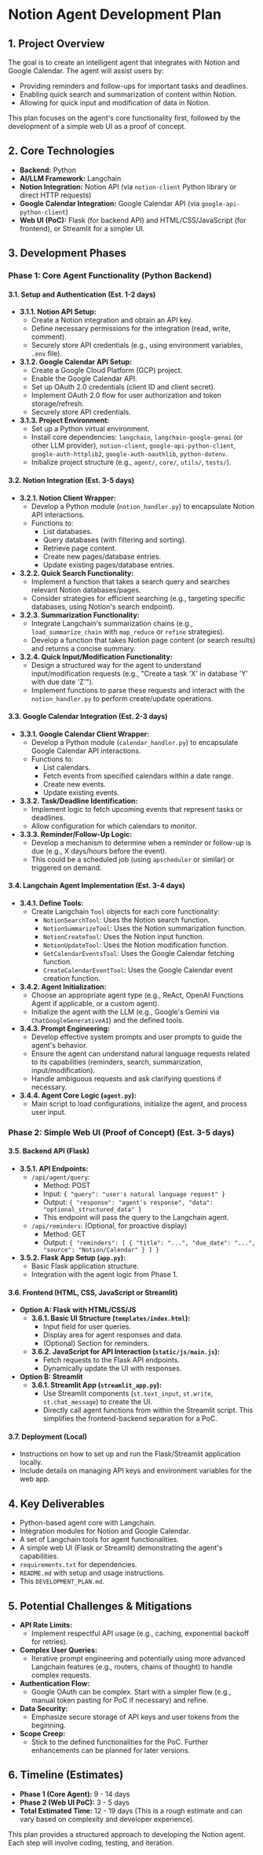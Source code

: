 # Notion Agent Development Plan

## 1. Project Overview

The goal is to create an intelligent agent that integrates with Notion and Google Calendar. The agent will assist users by:
- Providing reminders and follow-ups for important tasks and deadlines.
- Enabling quick search and summarization of content within Notion.
- Allowing for quick input and modification of data in Notion.

This plan focuses on the agent's core functionality first, followed by the development of a simple web UI as a proof of concept.

## 2. Core Technologies

- **Backend:** Python
- **AI/LLM Framework:** Langchain
- **Notion Integration:** Notion API (via `notion-client` Python library or direct HTTP requests)
- **Google Calendar Integration:** Google Calendar API (via `google-api-python-client`)
- **Web UI (PoC):** Flask (for backend API) and HTML/CSS/JavaScript (for frontend), or Streamlit for a simpler UI.

## 3. Development Phases

### Phase 1: Core Agent Functionality (Python Backend)

#### 3.1. Setup and Authentication (Est. 1-2 days)
   - **3.1.1. Notion API Setup:**
      - Create a Notion integration and obtain an API key.
      - Define necessary permissions for the integration (read, write, comment).
      - Securely store API credentials (e.g., using environment variables, `.env` file).
   - **3.1.2. Google Calendar API Setup:**
      - Create a Google Cloud Platform (GCP) project.
      - Enable the Google Calendar API.
      - Set up OAuth 2.0 credentials (client ID and client secret).
      - Implement OAuth 2.0 flow for user authorization and token storage/refresh.
      - Securely store API credentials.
   - **3.1.3. Project Environment:**
      - Set up a Python virtual environment.
      - Install core dependencies: `langchain`, `langchain-google-genai` (or other LLM provider), `notion-client`, `google-api-python-client`, `google-auth-httplib2`, `google-auth-oauthlib`, `python-dotenv`.
      - Initialize project structure (e.g., `agent/`, `core/`, `utils/`, `tests/`).

#### 3.2. Notion Integration (Est. 3-5 days)
   - **3.2.1. Notion Client Wrapper:**
      - Develop a Python module (`notion_handler.py`) to encapsulate Notion API interactions.
      - Functions to:
         - List databases.
         - Query databases (with filtering and sorting).
         - Retrieve page content.
         - Create new pages/database entries.
         - Update existing pages/database entries.
   - **3.2.2. Quick Search Functionality:**
      - Implement a function that takes a search query and searches relevant Notion databases/pages.
      - Consider strategies for efficient searching (e.g., targeting specific databases, using Notion's search endpoint).
   - **3.2.3. Summarization Functionality:**
      - Integrate Langchain's summarization chains (e.g., `load_summarize_chain` with `map_reduce` or `refine` strategies).
      - Develop a function that takes Notion page content (or search results) and returns a concise summary.
   - **3.2.4. Quick Input/Modification Functionality:**
      - Design a structured way for the agent to understand input/modification requests (e.g., "Create a task 'X' in database 'Y' with due date 'Z'").
      - Implement functions to parse these requests and interact with the `notion_handler.py` to perform create/update operations.

#### 3.3. Google Calendar Integration (Est. 2-3 days)
   - **3.3.1. Google Calendar Client Wrapper:**
      - Develop a Python module (`calendar_handler.py`) to encapsulate Google Calendar API interactions.
      - Functions to:
         - List calendars.
         - Fetch events from specified calendars within a date range.
         - Create new events.
         - Update existing events.
   - **3.3.2. Task/Deadline Identification:**
      - Implement logic to fetch upcoming events that represent tasks or deadlines.
      - Allow configuration for which calendars to monitor.
   - **3.3.3. Reminder/Follow-Up Logic:**
      - Develop a mechanism to determine when a reminder or follow-up is due (e.g., X days/hours before the event).
      - This could be a scheduled job (using `apscheduler` or similar) or triggered on demand.

#### 3.4. Langchain Agent Implementation (Est. 3-4 days)
   - **3.4.1. Define Tools:**
      - Create Langchain `Tool` objects for each core functionality:
         - `NotionSearchTool`: Uses the Notion search function.
         - `NotionSummarizeTool`: Uses the Notion summarization function.
         - `NotionCreateTool`: Uses the Notion input function.
         - `NotionUpdateTool`: Uses the Notion modification function.
         - `GetCalendarEventsTool`: Uses the Google Calendar fetching function.
         - `CreateCalendarEventTool`: Uses the Google Calendar event creation function.
   - **3.4.2. Agent Initialization:**
      - Choose an appropriate agent type (e.g., ReAct, OpenAI Functions Agent if applicable, or a custom agent).
      - Initialize the agent with the LLM (e.g., Google's Gemini via `ChatGoogleGenerativeAI`) and the defined tools.
   - **3.4.3. Prompt Engineering:**
      - Develop effective system prompts and user prompts to guide the agent's behavior.
      - Ensure the agent can understand natural language requests related to its capabilities (reminders, search, summarization, input/modification).
      - Handle ambiguous requests and ask clarifying questions if necessary.
   - **3.4.4. Agent Core Logic (`agent.py`):**
      - Main script to load configurations, initialize the agent, and process user input.

### Phase 2: Simple Web UI (Proof of Concept) (Est. 3-5 days)

#### 3.5. Backend API (Flask)
   - **3.5.1. API Endpoints:**
      - `/api/agent/query`:
         - Method: POST
         - Input: `{ "query": "user's natural language request" }`
         - Output: `{ "response": "agent's response", "data": "optional_structured_data" }`
         - This endpoint will pass the query to the Langchain agent.
      - `/api/reminders`: (Optional, for proactive display)
         - Method: GET
         - Output: `{ "reminders": [ { "title": "...", "due_date": "...", "source": "Notion/Calendar" } ] }`
   - **3.5.2. Flask App Setup (`app.py`):**
      - Basic Flask application structure.
      - Integration with the agent logic from Phase 1.

#### 3.6. Frontend (HTML, CSS, JavaScript or Streamlit)
   - **Option A: Flask with HTML/CSS/JS**
      - **3.6.1. Basic UI Structure (`templates/index.html`):**
         - Input field for user queries.
         - Display area for agent responses and data.
         - (Optional) Section for reminders.
      - **3.6.2. JavaScript for API Interaction (`static/js/main.js`):**
         - Fetch requests to the Flask API endpoints.
         - Dynamically update the UI with responses.
   - **Option B: Streamlit**
      - **3.6.1. Streamlit App (`streamlit_app.py`):**
         - Use Streamlit components (`st.text_input`, `st.write`, `st.chat_message`) to create the UI.
         - Directly call agent functions from within the Streamlit script. This simplifies the frontend-backend separation for a PoC.

#### 3.7. Deployment (Local)
   - Instructions on how to set up and run the Flask/Streamlit application locally.
   - Include details on managing API keys and environment variables for the web app.

## 4. Key Deliverables

- Python-based agent core with Langchain.
- Integration modules for Notion and Google Calendar.
- A set of Langchain tools for agent functionalities.
- A simple web UI (Flask or Streamlit) demonstrating the agent's capabilities.
- `requirements.txt` for dependencies.
- `README.md` with setup and usage instructions.
- This `DEVELOPMENT_PLAN.md`.

## 5. Potential Challenges & Mitigations

- **API Rate Limits:**
   - Implement respectful API usage (e.g., caching, exponential backoff for retries).
- **Complex User Queries:**
   - Iterative prompt engineering and potentially using more advanced Langchain features (e.g., routers, chains of thought) to handle complex requests.
- **Authentication Flow:**
   - Google OAuth can be complex. Start with a simpler flow (e.g., manual token pasting for PoC if necessary) and refine.
- **Data Security:**
   - Emphasize secure storage of API keys and user tokens from the beginning.
- **Scope Creep:**
   - Stick to the defined functionalities for the PoC. Further enhancements can be planned for later versions.

## 6. Timeline (Estimates)

- **Phase 1 (Core Agent):** 9 - 14 days
- **Phase 2 (Web UI PoC):** 3 - 5 days
- **Total Estimated Time:** 12 - 19 days (This is a rough estimate and can vary based on complexity and developer experience).

This plan provides a structured approach to developing the Notion agent. Each step will involve coding, testing, and iteration.